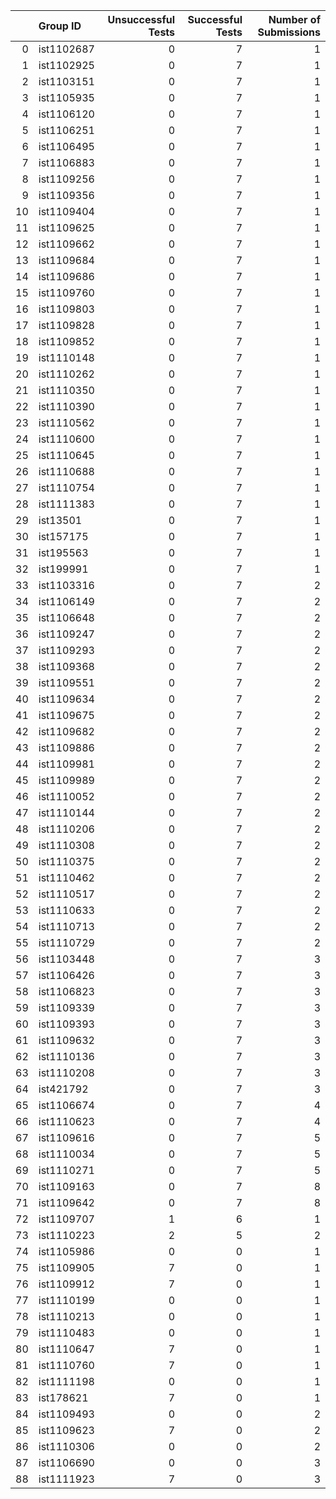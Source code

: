 |    | Group ID   |   Unsuccessful Tests |   Successful Tests |   Number of Submissions |
|---:|:-----------|---------------------:|-------------------:|------------------------:|
|  0 | ist1102687 |                    0 |                  7 |                       1 |
|  1 | ist1102925 |                    0 |                  7 |                       1 |
|  2 | ist1103151 |                    0 |                  7 |                       1 |
|  3 | ist1105935 |                    0 |                  7 |                       1 |
|  4 | ist1106120 |                    0 |                  7 |                       1 |
|  5 | ist1106251 |                    0 |                  7 |                       1 |
|  6 | ist1106495 |                    0 |                  7 |                       1 |
|  7 | ist1106883 |                    0 |                  7 |                       1 |
|  8 | ist1109256 |                    0 |                  7 |                       1 |
|  9 | ist1109356 |                    0 |                  7 |                       1 |
| 10 | ist1109404 |                    0 |                  7 |                       1 |
| 11 | ist1109625 |                    0 |                  7 |                       1 |
| 12 | ist1109662 |                    0 |                  7 |                       1 |
| 13 | ist1109684 |                    0 |                  7 |                       1 |
| 14 | ist1109686 |                    0 |                  7 |                       1 |
| 15 | ist1109760 |                    0 |                  7 |                       1 |
| 16 | ist1109803 |                    0 |                  7 |                       1 |
| 17 | ist1109828 |                    0 |                  7 |                       1 |
| 18 | ist1109852 |                    0 |                  7 |                       1 |
| 19 | ist1110148 |                    0 |                  7 |                       1 |
| 20 | ist1110262 |                    0 |                  7 |                       1 |
| 21 | ist1110350 |                    0 |                  7 |                       1 |
| 22 | ist1110390 |                    0 |                  7 |                       1 |
| 23 | ist1110562 |                    0 |                  7 |                       1 |
| 24 | ist1110600 |                    0 |                  7 |                       1 |
| 25 | ist1110645 |                    0 |                  7 |                       1 |
| 26 | ist1110688 |                    0 |                  7 |                       1 |
| 27 | ist1110754 |                    0 |                  7 |                       1 |
| 28 | ist1111383 |                    0 |                  7 |                       1 |
| 29 | ist13501   |                    0 |                  7 |                       1 |
| 30 | ist157175  |                    0 |                  7 |                       1 |
| 31 | ist195563  |                    0 |                  7 |                       1 |
| 32 | ist199991  |                    0 |                  7 |                       1 |
| 33 | ist1103316 |                    0 |                  7 |                       2 |
| 34 | ist1106149 |                    0 |                  7 |                       2 |
| 35 | ist1106648 |                    0 |                  7 |                       2 |
| 36 | ist1109247 |                    0 |                  7 |                       2 |
| 37 | ist1109293 |                    0 |                  7 |                       2 |
| 38 | ist1109368 |                    0 |                  7 |                       2 |
| 39 | ist1109551 |                    0 |                  7 |                       2 |
| 40 | ist1109634 |                    0 |                  7 |                       2 |
| 41 | ist1109675 |                    0 |                  7 |                       2 |
| 42 | ist1109682 |                    0 |                  7 |                       2 |
| 43 | ist1109886 |                    0 |                  7 |                       2 |
| 44 | ist1109981 |                    0 |                  7 |                       2 |
| 45 | ist1109989 |                    0 |                  7 |                       2 |
| 46 | ist1110052 |                    0 |                  7 |                       2 |
| 47 | ist1110144 |                    0 |                  7 |                       2 |
| 48 | ist1110206 |                    0 |                  7 |                       2 |
| 49 | ist1110308 |                    0 |                  7 |                       2 |
| 50 | ist1110375 |                    0 |                  7 |                       2 |
| 51 | ist1110462 |                    0 |                  7 |                       2 |
| 52 | ist1110517 |                    0 |                  7 |                       2 |
| 53 | ist1110633 |                    0 |                  7 |                       2 |
| 54 | ist1110713 |                    0 |                  7 |                       2 |
| 55 | ist1110729 |                    0 |                  7 |                       2 |
| 56 | ist1103448 |                    0 |                  7 |                       3 |
| 57 | ist1106426 |                    0 |                  7 |                       3 |
| 58 | ist1106823 |                    0 |                  7 |                       3 |
| 59 | ist1109339 |                    0 |                  7 |                       3 |
| 60 | ist1109393 |                    0 |                  7 |                       3 |
| 61 | ist1109632 |                    0 |                  7 |                       3 |
| 62 | ist1110136 |                    0 |                  7 |                       3 |
| 63 | ist1110208 |                    0 |                  7 |                       3 |
| 64 | ist421792  |                    0 |                  7 |                       3 |
| 65 | ist1106674 |                    0 |                  7 |                       4 |
| 66 | ist1110623 |                    0 |                  7 |                       4 |
| 67 | ist1109616 |                    0 |                  7 |                       5 |
| 68 | ist1110034 |                    0 |                  7 |                       5 |
| 69 | ist1110271 |                    0 |                  7 |                       5 |
| 70 | ist1109163 |                    0 |                  7 |                       8 |
| 71 | ist1109642 |                    0 |                  7 |                       8 |
| 72 | ist1109707 |                    1 |                  6 |                       1 |
| 73 | ist1110223 |                    2 |                  5 |                       2 |
| 74 | ist1105986 |                    0 |                  0 |                       1 |
| 75 | ist1109905 |                    7 |                  0 |                       1 |
| 76 | ist1109912 |                    7 |                  0 |                       1 |
| 77 | ist1110199 |                    0 |                  0 |                       1 |
| 78 | ist1110213 |                    0 |                  0 |                       1 |
| 79 | ist1110483 |                    0 |                  0 |                       1 |
| 80 | ist1110647 |                    7 |                  0 |                       1 |
| 81 | ist1110760 |                    7 |                  0 |                       1 |
| 82 | ist1111198 |                    0 |                  0 |                       1 |
| 83 | ist178621  |                    7 |                  0 |                       1 |
| 84 | ist1109493 |                    0 |                  0 |                       2 |
| 85 | ist1109623 |                    7 |                  0 |                       2 |
| 86 | ist1110306 |                    0 |                  0 |                       2 |
| 87 | ist1106690 |                    0 |                  0 |                       3 |
| 88 | ist1111923 |                    7 |                  0 |                       3 |